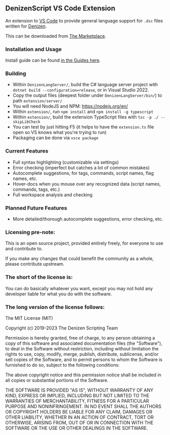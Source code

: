 DenizenScript VS Code Extension
-------------------------------

An extension to [VS Code](https://github.com/microsoft/vscode) to provide general language support for `.dsc` files written for [Denizen](https://github.com/DenizenScript/Denizen).

This can be downloaded from [The Marketplace](https://marketplace.visualstudio.com/items?itemName=DenizenScript.denizenscript).

### Installation and Usage

Install guide can be found [in the Guides here](https://guide.denizenscript.com/guides/first-steps/script-editor.html).

### Building

- Within `DenizenLangServer/`, build the C# language server project with `dotnet build --configuration=release`, or in Visual Studio 2022.
- Copy the output files (deepest folder under `DenizenLangServer/bin/`) to path `extension/server/`
- You will need NodeJS and NPM: https://nodejs.org/en/
- Within `extension/`, run `npm install` and `npm install -g typescript`
- Within `extension/`, build the extension TypeScript files with `tsc -p ./ --skipLibCheck`
- You can test by just hitting F5 (it helps to have the `extension.ts` file open so VS knows what you're trying to run)
- Packaging can be done via `vsce package`

### Current Features

- Full syntax highlighting (customizable via settings)
- Error checking (imperfect but catches a lot of common mistakes)
- Autocomplete suggestions, for tags, commands, script names, flag names, etc.
- Hover-docs when you mouse over any recognized data (script names, commands, tags, etc.)
- Full workspace analysis and checking

### Planned Future Features

- More detailed/thorough autocomplete suggestions, error checking, etc.

### Licensing pre-note:

This is an open source project, provided entirely freely, for everyone to use and contribute to.

If you make any changes that could benefit the community as a whole, please contribute upstream.

### The short of the license is:

You can do basically whatever you want, except you may not hold any developer liable for what you do with the software.

### The long version of the license follows:

The MIT License (MIT)

Copyright (c) 2019-2023 The Denizen Scripting Team

Permission is hereby granted, free of charge, to any person obtaining a copy
of this software and associated documentation files (the "Software"), to deal
in the Software without restriction, including without limitation the rights
to use, copy, modify, merge, publish, distribute, sublicense, and/or sell
copies of the Software, and to permit persons to whom the Software is
furnished to do so, subject to the following conditions:

The above copyright notice and this permission notice shall be included in all
copies or substantial portions of the Software.

THE SOFTWARE IS PROVIDED "AS IS", WITHOUT WARRANTY OF ANY KIND, EXPRESS OR
IMPLIED, INCLUDING BUT NOT LIMITED TO THE WARRANTIES OF MERCHANTABILITY,
FITNESS FOR A PARTICULAR PURPOSE AND NONINFRINGEMENT. IN NO EVENT SHALL THE
AUTHORS OR COPYRIGHT HOLDERS BE LIABLE FOR ANY CLAIM, DAMAGES OR OTHER
LIABILITY, WHETHER IN AN ACTION OF CONTRACT, TORT OR OTHERWISE, ARISING FROM,
OUT OF OR IN CONNECTION WITH THE SOFTWARE OR THE USE OR OTHER DEALINGS IN THE
SOFTWARE.
